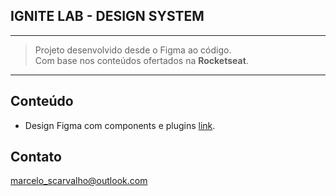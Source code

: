 
## IGNITE LAB - DESIGN SYSTEM 
___

>Projeto desenvolvido desde o Figma ao código. <br>
Com base nos conteúdos ofertados na **Rocketseat**.

___

## Conteúdo

- Design Figma com components e plugins [link](http://127.0.0.1:5173/).

## Contato

<marcelo_scarvalho@outlook.com>
